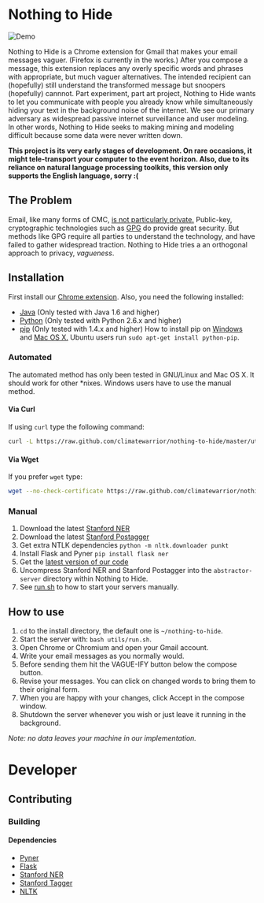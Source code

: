 # Nothing to Hide
![Demo](https://raw.github.com/compsocial/nothing-to-hide/master/recorded.gif)

Nothing to Hide is a Chrome extension for Gmail  that makes your email messages vaguer. (Firefox is currently in the works.) After you compose a message, this extension replaces any overly specific words and phrases with appropriate, but much vaguer alternatives. The intended recipient can (hopefully) still understand the transformed message but snoopers (hopefully) cannnot. Part experiment, part art project, Nothing to Hide wants to let you communicate with people you already know while simultaneously hiding your text in the background noise of the internet. We see our primary adversary as widespread passive internet surveillance and user modeling.  In other words, Nothing to Hide seeks to making mining and modeling difficult because some data were never written down.

**This project is its very early stages of development. On rare occasions, it might tele-transport your computer to the event horizon. Also, due to its reliance on natural language processing toolkits, this version only supports the English language, sorry :(**

## The Problem
Email, like many forms of CMC, [is not particularly private.](https://en.wikipedia.org/wiki/Email_security#Privacy_concerns) Public-key, cryptographic technologies such as [GPG](https://en.wikipedia.org/wiki/GNU_Privacy_Guard) do provide great security. But methods like GPG require all parties to understand the technology, and have failed to gather widespread traction. Nothing to Hide tries a an orthogonal approach to privacy, *vagueness*.

## Installation

First install our [Chrome extension](https://chrome.google.com/webstore/detail/keiegjchmoggjbpgfjdjghbiicpjneoe). Also, you need the following installed:

-   [Java](http://openjdk.java.net/) (Only tested with Java 1.6 and higher)
-   [Python](http://python.org/) (Only tested with Python 2.6.x and higher)
-   [pip](https://pypi.python.org/pypi/pip/) (Only tested with 1.4.x and higher) How to install pip on
      [Windows](http://stackoverflow.com/questions/4750806/how-to-install-pip-on-windows) and [Mac OS X.](http://docs.python-guide.org/en/latest/starting/install/osx/) Ubuntu users run `sudo apt-get install python-pip`.

### Automated
The automated method has only been tested in GNU/Linux and Mac OS
X. It should work for other \*nixes. Windows users have to use the manual method.

####  Via Curl
If using `curl` type the following command:
```bash
curl -L https://raw.github.com/climatewarrior/nothing-to-hide/master/utils/installer.sh | bash
```
#### Via Wget
If you prefer `wget` type:
```bash
wget --no-check-certificate https://raw.github.com/climatewarrior/nothing-to-hide/master/utils/installer.sh -O - | bash
```

### Manual
1. Download the latest [Stanford NER](http://nlp.stanford.edu/software/CRF-NER.shtml)
2. Download the latest [Stanford Postagger](http://nlp.stanford.edu/software/tagger.shtml)
3. Get extra NTLK dependencies `python -m nltk.downloader punkt`
4. Install Flask and Pyner `pip install flask ner`
5. Get the [latest version of our code](https://github.com/climatewarrior/nothing-to-hide/archive/master.zip)
6. Uncompress Stanford NER and Stanford Postagger into the `abstractor-server` directory within Nothing to Hide.
7. See [run.sh](https://github.com/climatewarrior/nothing-to-hide/blob/master/utils/run.sh) to how to start your servers manually.

## How to use
1.  `cd` to the install directory, the default one is `~/nothing-to-hide`.
2.  Start the server with: `bash utils/run.sh`.
3.  Open Chrome or Chromium and open your Gmail account.
4.  Write your email messages as you normally would.
5.  Before sending them hit the VAGUE-IFY button below the compose button.
6.  Revise your messages. You can click on changed words to bring them to their original form.
7.  When you are happy with your changes, click Accept in the compose window.
8.  Shutdown the server whenever you wish or just leave it running in the background.

*Note: no data leaves your machine in our implementation.*

# Developer
## Contributing
### Building
####  Dependencies

-   [Pyner](https://github.com/dat/pyner)
-   [Flask](http://flask.pocoo.org/)
-   [Stanford NER](https://github.com/dat/stanford-ner)
-   [Stanford Tagger](http://nlp.stanford.edu/software/tagger.shtml)
-   [NLTK](https://pypi.python.org/pypi/nltk/2.0.1)
